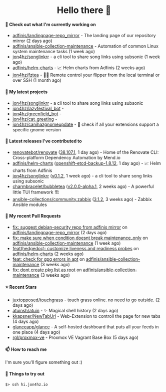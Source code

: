 <h1 align=center>Hello there 👋</h1>

#### 👷 Check out what I'm currently working on

- [adfinis/landingpage-repo_mirror](https://github.com/adfinis/landingpage-repo_mirror) - The landing page of our repository mirror (2 days ago)
- [adfinis/ansible-collection-maintenance](https://github.com/adfinis/ansible-collection-maintenance) - Automation of common Linux system maintenance tasks (1 week ago)
- [jon4hz/songlinkrr](https://github.com/jon4hz/songlinkrr) - a cli tool to share song links using subsonic (1 week ago)
- [adfinis/helm-charts](https://github.com/adfinis/helm-charts) - 📈 Helm charts from Adfinis (2 weeks ago)
- [jon4hz/fztea](https://github.com/jon4hz/fztea) - 🐬🧋  Remote control your flipper from the local terminal or over SSH (1 month ago)

#### 🌱 My latest projects

- [jon4hz/songlinkrr](https://github.com/jon4hz/songlinkrr) - a cli tool to share song links using subsonic
- [jon4hz/lazyfestival_bot](https://github.com/jon4hz/lazyfestival_bot) - 
- [jon4hz/greenfield_bot](https://github.com/jon4hz/greenfield_bot) - 
- [jon4hz/cat_greeting](https://github.com/jon4hz/cat_greeting) - 
- [jon4hz/canihazgnomeupdate](https://github.com/jon4hz/canihazgnomeupdate) - 🧙 check if all your extensions support a specific gnome version

#### 🔭 Latest releases I've contributed to

- [renovatebot/renovate](https://github.com/renovatebot/renovate) ([38.107.1](https://github.com/renovatebot/renovate/releases/tag/38.107.1), 1 day ago) - Home of the Renovate CLI: Cross-platform Dependency Automation by Mend.io
- [adfinis/helm-charts](https://github.com/adfinis/helm-charts) ([openshift-etcd-backup-1.8.12](https://github.com/adfinis/helm-charts/releases/tag/openshift-etcd-backup-1.8.12), 1 day ago) - 📈 Helm charts from Adfinis
- [jon4hz/songlinkrr](https://github.com/jon4hz/songlinkrr) ([v0.1.2](https://github.com/jon4hz/songlinkrr/releases/tag/v0.1.2), 1 week ago) - a cli tool to share song links using subsonic
- [charmbracelet/bubbletea](https://github.com/charmbracelet/bubbletea) ([v2.0.0-alpha.1](https://github.com/charmbracelet/bubbletea/releases/tag/v2.0.0-alpha.1), 2 weeks ago) - A powerful little TUI framework 🏗
- [ansible-collections/community.zabbix](https://github.com/ansible-collections/community.zabbix) ([3.1.2](https://github.com/ansible-collections/community.zabbix/releases/tag/3.1.2), 3 weeks ago) - Zabbix Ansible modules

#### 🔨 My recent Pull Requests

- [fix: suggest debian-security repo from adfinis mirror](https://github.com/adfinis/landingpage-repo_mirror/pull/121) on [adfinis/landingpage-repo_mirror](https://github.com/adfinis/landingpage-repo_mirror) (2 days ago)
- [fix: make sure when condition doesnt break maintenance_only](https://github.com/adfinis/ansible-collection-maintenance/pull/73) on [adfinis/ansible-collection-maintenance](https://github.com/adfinis/ansible-collection-maintenance) (1 week ago)
- [feat(hedgedoc): customize liveness and readiness probes](https://github.com/adfinis/helm-charts/pull/1320) on [adfinis/helm-charts](https://github.com/adfinis/helm-charts) (2 weeks ago)
- [feat: check for gpg errors in apt](https://github.com/adfinis/ansible-collection-maintenance/pull/68) on [adfinis/ansible-collection-maintenance](https://github.com/adfinis/ansible-collection-maintenance) (3 weeks ago)
- [fix: dont create pkg list as root](https://github.com/adfinis/ansible-collection-maintenance/pull/67) on [adfinis/ansible-collection-maintenance](https://github.com/adfinis/ansible-collection-maintenance) (3 weeks ago)

#### ⭐ Recent Stars

- [juxtopposed/touchgrass](https://github.com/juxtopposed/touchgrass) - touch grass online. no need to go outside. (2 days ago)
- [atuinsh/atuin](https://github.com/atuinsh/atuin) - ✨ Magical shell history (2 days ago)
- [kkapsner/NewTabUrl](https://github.com/kkapsner/NewTabUrl) - Web-Extension to controll the page for new tabs (4 days ago)
- [glanceapp/glance](https://github.com/glanceapp/glance) - A self-hosted dashboard that puts all your feeds in one place (4 days ago)
- [rgl/proxmox-ve](https://github.com/rgl/proxmox-ve) - Proxmox VE Vagrant Base Box (5 days ago)

#### 📫 How to reach me
I'm sure you'll figure something out :)

#### 👀 Things to try out
```
$> ssh hi.jon4hz.io
```